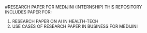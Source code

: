 #RESEARCH PAPER FOR MEDIJINI (INTERNSHIP)
THIS REPOSITORY INCLUDES PAPER FOR:
1)  RESEARCH PAPER ON AI IN HEALTH-TECH
2)  USE CASES OF RESEARCH PAPER IN BUSINESS FOR MEDIJINI

